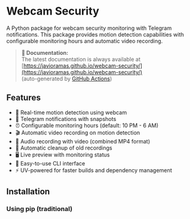# Webcam Security

A Python package for webcam security monitoring with Telegram notifications. This package provides motion detection capabilities with configurable monitoring hours and automatic video recording.

> **📄 Documentation:**  
> The latest documentation is always available at  
> [https://javioramas.github.io/webcam-security/](https://javioramas.github.io/webcam-security/)  
> (auto-generated by [GitHub Actions](.github/workflows/docs.yml))

## Features

- 🎥 Real-time motion detection using webcam
- 📱 Telegram notifications with snapshots
- ⏰ Configurable monitoring hours (default: 10 PM - 6 AM)
- 🎬 Automatic video recording on motion detection
- 🎵 Audio recording with video (combined MP4 format)
- 🧹 Automatic cleanup of old recordings
- 🖥️ Live preview with monitoring status
- 🚀 Easy-to-use CLI interface
- ⚡ UV-powered for faster builds and dependency management

## Installation

### Using pip (traditional)
